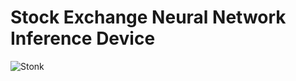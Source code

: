 # Stock Exchange Neural Network Inference Device

![Stonk](https://i.kym-cdn.com/photos/images/newsfeed/001/499/826/2f0.png)
